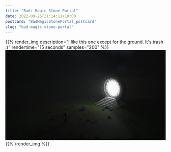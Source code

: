 ```yaml
---
title: "Bad: Magic Stone Portal"
date: 2022-09-26T21:14:11+10:00
postcard: "BadMagicStonePortal_postcard"
slug: "bad-magic-stone-portal"
---
```


{{% render_img
  description="I like this one except for the ground. It's trash :("
  rendertime="15 seconds"
  samples="200"
%}}
![This mage, activating magic stone circles. Probably not a good idea.](img/RockCircle.png)
{{% /render_img %}}